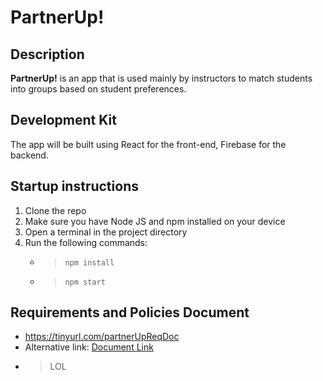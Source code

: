 # PartnerUp! 

## Description

**PartnerUp!** is an app that is used mainly by instructors to match students into groups based on student preferences.


## Development Kit

The app will be built using React for the front-end, Firebase for the backend.

## Startup instructions

1) Clone the repo
2) Make sure you have Node JS and npm installed on your device
3) Open a terminal in the project directory
4) Run the following commands: 
   - > `npm install`
   - > `npm start`


## Requirements and Policies Document
- https://tinyurl.com/partnerUpReqDoc
- Alternative link: [Document Link](https://docs.google.com/document/d/1VrvV0UM93s2e9YQNFb8kr0QR5iFvXlxVcxXGz5e97yA)
-   
  > LOL